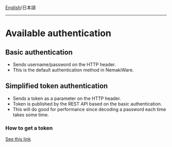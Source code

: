 [English](https://github.com/aegif/NemakiWare/wiki/%E7%92%B0%E5%A2%83%E8%A8%AD%E5%AE%9A%28%E3%83%AA%E3%83%9D%E3%82%B8%E3%83%88%E3%83%AA%29:-%E8%AA%8D%E8%A8%BC)/日本語 
***
# Available authentication
## Basic authentication
- Sends username/password on the HTTP header.
- This is the default authentication method in NemakiWare.

## Simplified token authentication
- Sends a token as a parameter on the HTTP header.
- Token is published by the REST API based on the basic authentication.
- This will do good for performance since decoding a password each time takes some time.

### How to get a token
[See this link](https://github.com/aegif/NemakiWare/wiki/Development:-REST-API#authtoken)

